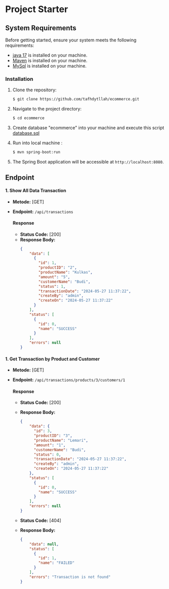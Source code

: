 # Project Starter

## System Requirements
Before getting started, ensure your system meets the following requirements:
- [java 17](https://www.oracle.com/java/technologies/javase/jdk17-archive-downloads.html) is installed on your machine.
- [Maven](https://maven.apache.org/) is installed on your machine.
- [MySql](https://dev.mysql.com/doc/mysql-installation-excerpt/5.7/en/) is installed on your machine.

### Installation

1. Clone the repository:

    ```bash
    $ git clone https://github.com/tafhdytllah/ecommerce.git
    ```

2. Navigate to the project directory:

    ```bash
    $ cd ecommerce
    ```
3. Create database "ecommerce" into your machine and execute this script [database.sql](/database.sql)

4. Run into local machine :

    ```bash
    $ mvn spring-boot:run
    ```

5. The Spring Boot application will be accessible at `http://localhost:8080`.

## Endpoint

#### 1. Show All Data Transaction

- **Metode:** [GET]
- **Endpoint:** `/api/transactions`

    #### Response
  - **Status Code:** [200]
  - **Response Body:**
      ```json
      {
          "data": [
            {
              "id": 1,
              "productID": "2",
              "productName": "Kulkas",
              "amount": "5",
              "customerName": "Budi",
              "status": 1,
              "transactionDate": "2024-05-27 11:37:22",
              "createBy": "admin",
              "createOn": "2024-05-27 11:37:22"
            }  
          ],
          "status": [
            {
              "id": 0,
              "name": "SUCCESS"
            }
          ],
          "errors": null
      }
      ```
#### 1. Get Transaction by Product and Customer

- **Metode:** [GET]
- **Endpoint:** `/api/transactions/products/3/customers/1`

  #### Response
    - **Status Code:** [200]
    - **Response Body:**
        ```json
        {
            "data": {
              "id": 3,
              "productID": "3",
              "productName": "Lemari",
              "amount": "1",
              "customerName": "Budi",
              "status": 0,
              "transactionDate": "2024-05-27 11:37:22",
              "createBy": "admin",
              "createOn": "2024-05-27 11:37:22"
            },
            "status": [
              {
                "id": 0,
                "name": "SUCCESS"
              }
            ],
            "errors": null
        }
        ```

  - **Status Code:** [404]
  - **Response Body:**
      ```json
      {
          "data": null,
          "status": [
            {
              "id": 1,
              "name": "FAILED"
            }
          ],
          "errors": "Transaction is not found"
      }
      ```
      
